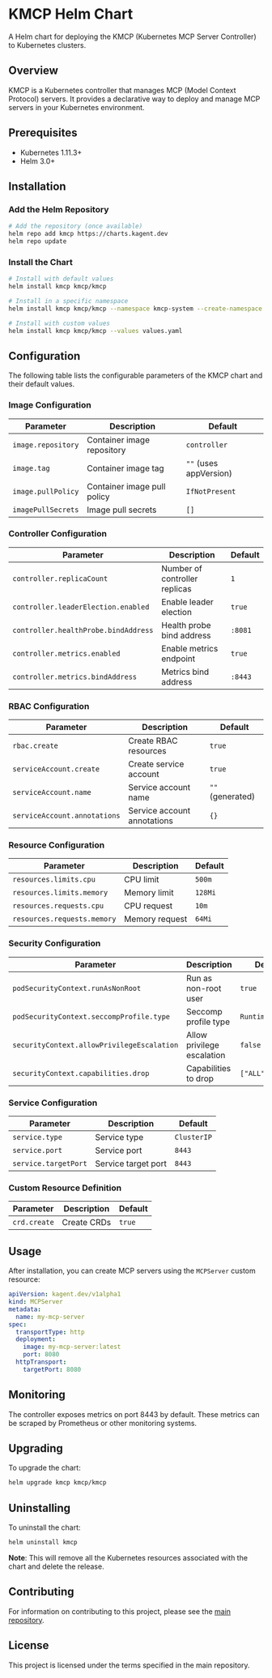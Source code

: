 # KMCP Helm Chart

A Helm chart for deploying the KMCP (Kubernetes MCP Server Controller) to Kubernetes clusters.

## Overview

KMCP is a Kubernetes controller that manages MCP (Model Context Protocol) servers. It provides a declarative way to deploy and manage MCP servers in your Kubernetes environment.

## Prerequisites

- Kubernetes 1.11.3+
- Helm 3.0+

## Installation

### Add the Helm Repository

```bash
# Add the repository (once available)
helm repo add kmcp https://charts.kagent.dev
helm repo update
```

### Install the Chart

```bash
# Install with default values
helm install kmcp kmcp/kmcp

# Install in a specific namespace
helm install kmcp kmcp/kmcp --namespace kmcp-system --create-namespace

# Install with custom values
helm install kmcp kmcp/kmcp --values values.yaml
```

## Configuration

The following table lists the configurable parameters of the KMCP chart and their default values.

### Image Configuration

| Parameter | Description | Default |
|-----------|-------------|---------|
| `image.repository` | Container image repository | `controller` |
| `image.tag` | Container image tag | `""` (uses appVersion) |
| `image.pullPolicy` | Container image pull policy | `IfNotPresent` |
| `imagePullSecrets` | Image pull secrets | `[]` |

### Controller Configuration

| Parameter | Description | Default |
|-----------|-------------|---------|
| `controller.replicaCount` | Number of controller replicas | `1` |
| `controller.leaderElection.enabled` | Enable leader election | `true` |
| `controller.healthProbe.bindAddress` | Health probe bind address | `:8081` |
| `controller.metrics.enabled` | Enable metrics endpoint | `true` |
| `controller.metrics.bindAddress` | Metrics bind address | `:8443` |

### RBAC Configuration

| Parameter | Description | Default |
|-----------|-------------|---------|
| `rbac.create` | Create RBAC resources | `true` |
| `serviceAccount.create` | Create service account | `true` |
| `serviceAccount.name` | Service account name | `""` (generated) |
| `serviceAccount.annotations` | Service account annotations | `{}` |

### Resource Configuration

| Parameter | Description | Default |
|-----------|-------------|---------|
| `resources.limits.cpu` | CPU limit | `500m` |
| `resources.limits.memory` | Memory limit | `128Mi` |
| `resources.requests.cpu` | CPU request | `10m` |
| `resources.requests.memory` | Memory request | `64Mi` |

### Security Configuration

| Parameter | Description | Default |
|-----------|-------------|---------|
| `podSecurityContext.runAsNonRoot` | Run as non-root user | `true` |
| `podSecurityContext.seccompProfile.type` | Seccomp profile type | `RuntimeDefault` |
| `securityContext.allowPrivilegeEscalation` | Allow privilege escalation | `false` |
| `securityContext.capabilities.drop` | Capabilities to drop | `["ALL"]` |

### Service Configuration

| Parameter | Description | Default |
|-----------|-------------|---------|
| `service.type` | Service type | `ClusterIP` |
| `service.port` | Service port | `8443` |
| `service.targetPort` | Service target port | `8443` |

### Custom Resource Definition

| Parameter | Description | Default |
|-----------|-------------|---------|
| `crd.create` | Create CRDs | `true` |

## Usage

After installation, you can create MCP servers using the `MCPServer` custom resource:

```yaml
apiVersion: kagent.dev/v1alpha1
kind: MCPServer
metadata:
  name: my-mcp-server
spec:
  transportType: http
  deployment:
    image: my-mcp-server:latest
    port: 8080
  httpTransport:
    targetPort: 8080
```

## Monitoring

The controller exposes metrics on port 8443 by default. These metrics can be scraped by Prometheus or other monitoring systems.

## Upgrading

To upgrade the chart:

```bash
helm upgrade kmcp kmcp/kmcp
```

## Uninstalling

To uninstall the chart:

```bash
helm uninstall kmcp
```

**Note**: This will remove all the Kubernetes resources associated with the chart and delete the release.

## Contributing

For information on contributing to this project, please see the [main repository](https://github.com/kagent-dev/kmcp).

## License

This project is licensed under the terms specified in the main repository. 